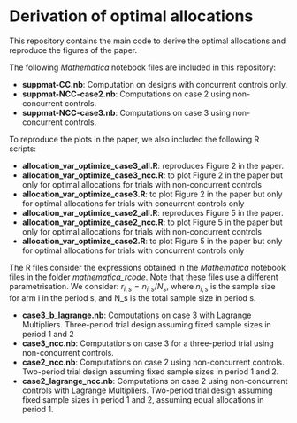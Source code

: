 Derivation of optimal allocations
================

This repository contains the main code to derive the optimal allocations
and reproduce the figures of the paper.

The following *Mathematica* notebook files are included in this
repository:

-   **suppmat-CC.nb**: Computation on designs with concurrent controls
    only.
-   **suppmat-NCC-case2.nb**: Computations on case 2 using
    non-concurrent controls.
-   **suppmat-NCC-case3.nb**: Computations on case 3 using
    non-concurrent controls.

To reproduce the plots in the paper, we also included the following R
scripts:

-   **allocation_var_optimize_case3_all.R**: reproduces Figure 2 in the
    paper.
-   **allocation_var_optimize_case3_ncc.R**: to plot Figure 2 in the
    paper but only for optimal allocations for trials with
    non-concurrent controls
-   **allocation_var_optimize_case3.R**: to plot Figure 2 in the paper
    but only for optimal allocations for trials with concurrent controls
    only
-   **allocation_var_optimize_case2_all.R**: reproduces Figure 5 in the
    paper.
-   **allocation_var_optimize_case2_ncc.R**: to plot Figure 5 in the
    paper but only for optimal allocations for trials with
    non-concurrent controls
-   **allocation_var_optimize_case2.R**: to plot Figure 5 in the paper
    but only for optimal allocations for trials with concurrent controls
    only

The R files consider the expressions obtained in the *Mathematica*
notebook files in the folder *mathematica_rcode*. Note that these files
use a different parametrisation. We consider: $r_{i,s} = n_{i,s} /N_s$,
where $n_{i,s}$ is the sample size for arm i in the period s, and N_s is
the total sample size in period s.

-   **case3_b\_lagrange.nb**: Computations on case 3 with Lagrange
    Multipliers. Three-period trial design assuming fixed sample sizes
    in period 1 and 2
-   **case3_ncc.nb**: Computations on case 3 for a three-period trial
    using non-concurrent controls.
-   **case2_ncc.nb**: Computations on case 2 using non-concurrent
    controls. Two-period trial design assuming fixed sample sizes in
    period 1 and 2.
-   **case2_lagrange_ncc.nb**: Computations on case 2 using
    non-concurrent controls with Lagrange Multipliers. Two-period trial
    design assuming fixed sample sizes in period 1 and 2, assuming equal
    allocations in period 1.

